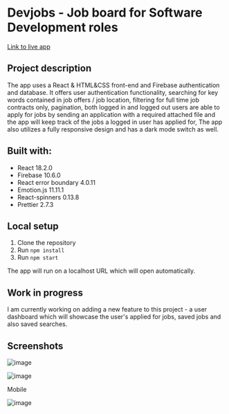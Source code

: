 # Devjobs - Job board for Software Development roles 
[Link to live app](https://job-board-project-a6335.web.app/)

## **Project description**

The app uses a React & HTML&CSS front-end and Firebase authentication and database. It offers user authentication functionality, searching for key words contained in job offers / job location, filtering for full time job contracts only, pagination, both logged in and logged out users are able to apply for jobs by sending an application with a required attached file and the app will keep track of the jobs a logged in user has applied for, The app also utilizes a fully responsive design and has a dark mode switch as well.

## **Built with:**
- React 18.2.0
- Firebase 10.6.0
- React error boundary 4.0.11
- Emotion.js 11.11.1
- React-spinners 0.13.8
- Prettier 2.7.3

## **Local setup**
1. Clone the repository
2. Run `npm install`
3. Run `npm start`

The app will run on a localhost URL which will open automatically.

## Work in progress ##

I am currently working on adding a new feature to this project - a user dashboard which will showcase the user's applied for jobs, saved jobs and also saved searches.

## **Screenshots** ##

![image](https://github.com/denizMishev/job-board-project/assets/115874978/9a7147a6-effc-40d1-b920-285315531558)

![image](https://github.com/denizMishev/job-board-project/assets/115874978/e1b90240-f9ee-4742-b526-3ab1b8821deb)

Mobile

![image](https://github.com/denizMishev/job-board-project/assets/115874978/4c405893-be57-46f7-86d2-0ae5bf642f30)
